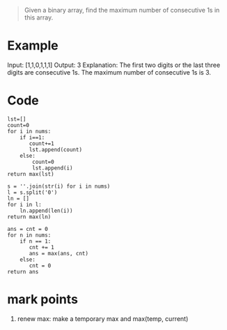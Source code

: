 > Given a binary array, find the maximum number of consecutive 1s in this array.

# Example

Input: [1,1,0,1,1,1]
Output: 3
Explanation: The first two digits or the last three digits are consecutive 1s.
    The maximum number of consecutive 1s is 3.
# Code

```
lst=[]
count=0
for i in nums:
    if i==1:
       count+=1
       lst.append(count)
    else:
        count=0
        lst.append(i)
return max(lst)
```
```
s = ''.join(str(i) for i in nums)
l = s.split('0')
ln = []
for i in l:
    ln.append(len(i))
return max(ln)
```
```
ans = cnt = 0
for n in nums:
    if n == 1:
       cnt += 1
       ans = max(ans, cnt)
    else:
       cnt = 0
return ans
```

# mark points
1. renew max: make a temporary max and max(temp, current)
